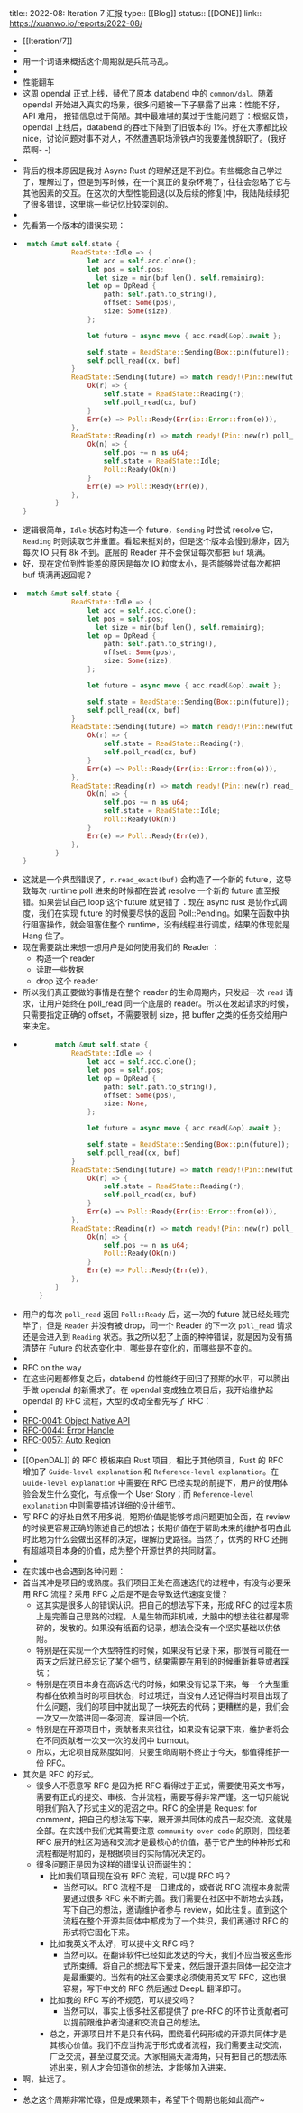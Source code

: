 title:: 2022-08: Iteration 7 汇报
type:: [[Blog]]
status:: [[DONE]]
link:: https://xuanwo.io/reports/2022-08/

- [[Iteration/7]]
-
- 用一个词语来概括这个周期就是兵荒马乱。
-
- 性能翻车
- 这周 opendal 正式上线，替代了原本 databend 中的 `common/dal`。随着 opendal 开始进入真实的场景，很多问题被一下子暴露了出来：性能不好，API 难用， 报错信息过于简陋。其中最难堪的莫过于性能问题了：根据反馈，opendal 上线后，databend 的吞吐下降到了旧版本的 1%。好在大家都比较 nice，讨论问题对事不对人，不然遭遇职场滑铁卢的我要羞愧辞职了。(我好菜啊- -)
-
- 背后的根本原因是我对 Async Rust 的理解还是不到位。有些概念自己学过了，理解过了，但是到写时候，在一个真正的复杂环境了，往往会忽略了它与其他因素的交互。在这次的大型性能回退(以及后续的修复)中，我陆陆续续犯了很多错误，这里挑一些记忆比较深刻的。
-
- 先看第一个版本的错误实现：
- ```rust
   match &mut self.state {
              ReadState::Idle => {
                  let acc = self.acc.clone();
                  let pos = self.pos;
                	let size = min(buf.len(), self.remaining);
                  let op = OpRead {
                      path: self.path.to_string(),
                      offset: Some(pos),
                      size: Some(size),
                  };
  
                  let future = async move { acc.read(&op).await };
  
                  self.state = ReadState::Sending(Box::pin(future));
                  self.poll_read(cx, buf)
              }
              ReadState::Sending(future) => match ready!(Pin::new(future).poll(cx)) {
                  Ok(r) => {
                      self.state = ReadState::Reading(r);
                      self.poll_read(cx, buf)
                  }
                  Err(e) => Poll::Ready(Err(io::Error::from(e))),
              },
              ReadState::Reading(r) => match ready!(Pin::new(r).poll_read(cx, buf)) {
                  Ok(n) => {
                      self.pos += n as u64;
                      self.state = ReadState::Idle;
                      Poll::Ready(Ok(n))
                  }
                  Err(e) => Poll::Ready(Err(e)),
              },
          }
  }
  ```
- 逻辑很简单，`Idle` 状态时构造一个 future，`Sending` 时尝试 resolve 它，`Reading` 时则读取它并重置。看起来挺对的，但是这个版本会慢到爆炸，因为每次 IO 只有 8k 不到。底层的 Reader 并不会保证每次都把 `buf` 填满。
- 好，现在定位到性能差的原因是每次 IO 粒度太小，是否能够尝试每次都把 buf 填满再返回呢？
- ```rust
   match &mut self.state {
              ReadState::Idle => {
                  let acc = self.acc.clone();
                  let pos = self.pos;
                	let size = min(buf.len(), self.remaining);
                  let op = OpRead {
                      path: self.path.to_string(),
                      offset: Some(pos),
                      size: Some(size),
                  };
  
                  let future = async move { acc.read(&op).await };
  
                  self.state = ReadState::Sending(Box::pin(future));
                  self.poll_read(cx, buf)
              }
              ReadState::Sending(future) => match ready!(Pin::new(future).poll(cx)) {
                  Ok(r) => {
                      self.state = ReadState::Reading(r);
                      self.poll_read(cx, buf)
                  }
                  Err(e) => Poll::Ready(Err(io::Error::from(e))),
              },
              ReadState::Reading(r) => match ready!(Pin::new(r).read_exact(buf).poll(cx)) {
                  Ok(n) => {
                      self.pos += n as u64;
                      self.state = ReadState::Idle;
                      Poll::Ready(Ok(n))
                  }
                  Err(e) => Poll::Ready(Err(e)),
              },
          }
  }
  ```
- 这就是一个典型错误了，`r.read_exact(buf)` 会构造了一个新的 future，这导致每次 runtime poll 进来的时候都在尝试 resolve 一个新的 future 直至报错。如果尝试自己 loop 这个 future 就更错了：现在 async rust 是协作式调度，我们在实现 future 的时候要尽快的返回 Poll::Pending。如果在函数中执行阻塞操作，就会阻塞住整个 runtime，没有线程进行调度，结果的体现就是 Hang 住了。
- 现在需要跳出来想一想用户是如何使用我们的 Reader ：
	- 构造一个 reader
	- 读取一些数据
	- drop 这个 reader
- 所以我们真正要做的事情是在整个 reader 的生命周期内，只发起一次 `read` 请求，让用户始终在 poll_read 同一个底层的 reader。所以在发起请求的时候，只需要指定正确的 offset，不需要限制 size，把 buffer 之类的任务交给用户来决定。
- ```rust
          match &mut self.state {
              ReadState::Idle => {
                  let acc = self.acc.clone();
                  let pos = self.pos;
                  let op = OpRead {
                      path: self.path.to_string(),
                      offset: Some(pos),
                      size: None,
                  };
  
                  let future = async move { acc.read(&op).await };
  
                  self.state = ReadState::Sending(Box::pin(future));
                  self.poll_read(cx, buf)
              }
              ReadState::Sending(future) => match ready!(Pin::new(future).poll(cx)) {
                  Ok(r) => {
                      self.state = ReadState::Reading(r);
                      self.poll_read(cx, buf)
                  }
                  Err(e) => Poll::Ready(Err(io::Error::from(e))),
              },
              ReadState::Reading(r) => match ready!(Pin::new(r).poll_read(cx, buf)) {
                  Ok(n) => {
                      self.pos += n as u64;
                      Poll::Ready(Ok(n))
                  }
                  Err(e) => Poll::Ready(Err(e)),
              },
          }
      }
  ```
- 用户的每次 `poll_read` 返回 `Poll::Ready` 后，这一次的 future 就已经处理完毕了，但是 `Reader` 并没有被 drop，同一个 Reader 的下一次 `poll_read` 请求还是会进入到 `Reading` 状态。我之所以犯了上面的种种错误，就是因为没有搞清楚在 Future 的状态变化中，哪些是在变化的，而哪些是不变的。
-
- RFC on the way
- 在这些问题都修复之后，databend 的性能终于回归了预期的水平，可以腾出手做 opendal 的新需求了。在 opendal 变成独立项目后，我开始维护起 opendal 的 RFC 流程，大型的改动全都先写了 RFC：
-
- [RFC-0041: Object Native API](https://github.com/datafuselabs/opendal/pull/41)
- [RFC-0044: Error Handle](https://github.com/datafuselabs/opendal/pull/44)
- [RFC-0057: Auto Region](https://github.com/datafuselabs/opendal/pull/57)
-
- [[OpenDAL]] 的 RFC 模板来自 Rust 项目，相比于其他项目，Rust 的 RFC 增加了 `Guide-level explanation` 和 `Reference-level explanation`。在 `Guide-level explanation` 中需要在 RFC 已经实现的前提下，用户的使用体验会发生什么变化，有点像一个 User Story；而 `Reference-level explanation` 中则需要描述详细的设计细节。
- 写 RFC 的好处自然不用多说，短期价值是能够考虑问题更加全面，在 review 的时候更容易正确的陈述自己的想法；长期价值在于帮助未来的维护者明白此时此地为什么会做出这样的决定，理解历史路径。当然了，优秀的 RFC 还拥有超越项目本身的价值，成为整个开源世界的共同财富。
-
- 在实践中也会遇到各种问题：
- 首当其冲是项目的成熟度。我们项目正处在高速迭代的过程中，有没有必要采用 RFC 流程？采用 RFC 之后是不是会导致迭代速度变慢？
	- 这其实是很多人的错误认识。把自己的想法写下来，形成 RFC 的过程本质上是完善自己思路的过程。人是生物而非机械，大脑中的想法往往都是零碎的，发散的。如果没有纸面的记录，想法会没有一个坚实基础以供依附。
	- 特别是在实现一个大型特性的时候，如果没有记录下来，那很有可能在一两天之后就已经忘记了某个细节，结果需要在用到的时候重新推导或者踩坑；
	- 特别是在项目本身在高诉迭代的时候，如果没有记录下来，每一个大型重构都在依赖当时的项目状态，时过境迁，当没有人还记得当时项目出现了什么问题，我们的项目中就出现了一块死去的代码；更糟糕的是，我们会一次又一次踏进同一条河流，踩进同一个坑。
	- 特别是在开源项目中，贡献者来来往往，如果没有记录下来，维护者将会在不同贡献者一次又一次的发问中 burnout。
	- 所以，无论项目成熟度如何，只要生命周期不终止于今天，都值得维护一份 RFC。
- 其次是 RFC 的形式。
	- 很多人不愿意写 RFC 是因为把 RFC 看得过于正式，需要使用英文书写，需要有正式的提交、审核、合并流程，需要写得非常严谨。这一切只能说明我们陷入了形式主义的泥沼之中。RFC 的全拼是 Request for comment，把自己的想法写下来，跟开源共同体的成员一起交流。这就是全部。在实践中我们尤其需要注意 `community over code` 的原则，围绕着 RFC 展开的社区沟通和交流才是最核心的价值，基于它产生的种种形式和流程都是附加的，是根据项目的实际情况决定的。
	- 很多问题正是因为这样的错误认识而诞生的：
		- 比如我们项目现在没有 RFC 流程，可以提 RFC 吗？
			- 当然可以。RFC 流程不是一日建成的，或者说 RFC 流程本身就需要通过很多 RFC 来不断完善。我们需要在社区中不断地去实践，写下自己的想法，邀请维护者参与 review，如此往复。直到这个流程在整个开源共同体中都成为了一个共识，我们再通过 RFC 的形式将它固化下来。
		- 比如我英文不太好，可以提中文 RFC 吗？
			- 当然可以。在翻译软件已经如此发达的今天，我们不应当被这些形式所束缚。将自己的想法写下爱来，然后跟开源共同体一起交流才是最重要的。当然有的社区会要求必须使用英文写 RFC，这也很容易，写下中文的 RFC 然后通过 DeepL 翻译即可。
		- 比如我的 RFC 写的不规范，可以提交吗？
			- 当然可以，事实上很多社区都提供了 pre-RFC 的环节让贡献者可以提前跟维护者沟通和交流自己的想法。
		- 总之，开源项目并不是只有代码，围绕着代码形成的开源共同体才是其核心价值。我们不应当拘泥于形式或者流程，我们需要主动交流，广泛交流，甚至过度交流。大家相隔天涯海角，只有把自己的想法陈述出来，别人才会知道你的想法，才能够加入进来。
- 啊，扯远了。
-
- 总之这个周期非常忙碌，但是成果颇丰，希望下个周期也能如此高产~